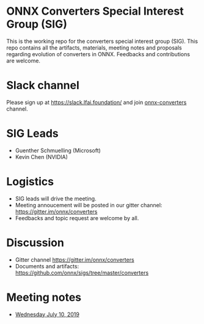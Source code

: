 <!--- SPDX-License-Identifier: Apache-2.0 -->

# ONNX Converters Special Interest Group (SIG)

This is the working repo for the converters special interest group (SIG).
This repo contains all the artifacts, materials, meeting notes and proposals regarding evolution of converters in ONNX. Feedbacks and contributions are welcome.

# Slack channel
Please sign up at https://slack.lfai.foundation/ and join [onnx-converters](https://lfaifoundation.slack.com/archives/C0171FSKZBN) channel.

# SIG Leads

* Guenther Schmuelling (Microsoft)
* Kevin Chen (NVIDIA)

# Logistics

* SIG leads will drive the meeting.
* Meeting annoucement will be posted in our gitter channel: https://gitter.im/onnx/converters
* Feedbacks and topic request are welcome by all.

# Discussion

* Gitter channel https://gitter.im/onnx/converters
* Documents and artifacts: https://github.com/onnx/sigs/tree/master/converters

# Meeting notes

* [Wednesday July 10, 2019](https://github.com/onnx/sigs/blob/master/converters/meetings/001-20190710.md)

